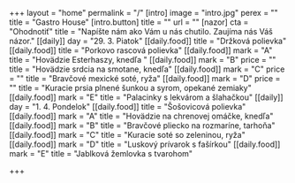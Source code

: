 +++
layout = "home"
permalink = "/"
[intro]
image = "intro.jpg"
perex = ""
title = "Gastro House"
[intro.button]
title = ""
url = ""
[nazor]
cta = "Ohodnotiť"
title = "Napíšte nám ako Vám u nás chutilo. Zaujíma nás Váš názor."
[[daily]]
day = "29. 3. Piatok"
[[daily.food]]
title = "Držková polievka"
[[daily.food]]
title = "Porkovo rascová polievka"
[[daily.food]]
mark = "A"
title = "Hovädzie Esterhaszy, knedľa "
[[daily.food]]
mark = "B"
price = ""
title = "Hovädzie srdcia na smotane, knedľa"
[[daily.food]]
mark = "C"
price = ""
title = "Bravčové mexické soté, ryža"
[[daily.food]]
mark = "D"
price = ""
title = "Kuracie prsia plnené šunkou a syrom, opekané zemiaky"
[[daily.food]]
mark = "E"
title = "Palacinky s lekvárom a šlahačkou"
[[daily]]
day = "1. 4. Pondelok"
[[daily.food]]
title = "Šošovicová polievka"
[[daily.food]]
mark = "A"
title = "Hovädzie na chrenovej omáčke, knedľa"
[[daily.food]]
mark = "B"
title = "Bravčové pliecko na rozmaríne, tarhoňa"
[[daily.food]]
mark = "C"
title = "Kuracie soté so zeleninou, ryža"
[[daily.food]]
mark = "D"
title = "Luskový prívarok s fašírkou"
[[daily.food]]
mark = "E"
title = "Jablková žemlovka s tvarohom"

+++

